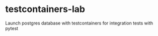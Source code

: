 # testcontainers-lab
Launch postgres database with testcontainers for integration tests with pytest
